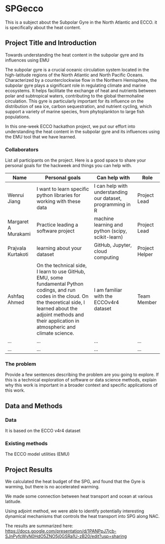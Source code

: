 # SPGecco

This is a subject about the Subpolar Gyre in the North Atlantic and ECCO. it is specifically about the heat content. 

## Project Title and Introduction

Towards understanding the heat content in the subpolar gyre and its influences using EMU

The subpolar gyre is a crucial oceanic circulation system located in the high-latitude regions of the North Atlantic and North Pacific Oceans. Characterized by a counterclockwise flow in the Northern Hemisphere, the subpolar gyre plays a significant role in regulating climate and marine ecosystems. It helps facilitate the exchange of heat and nutrients between polar and subtropical waters, contributing to the global thermohaline circulation. This gyre is particularly important for its influence on the distribution of sea ice, carbon sequestration, and nutrient cycling, which support a variety of marine species, from phytoplankton to large fish populations. 

In this one-week ECCO hackathon project, we put our effort into understanding the heat content in the subpolar gyre and its influences using the EMU tool that we have learned. 

### Collaborators

List all participants on the project. Here is a good space to share your personal goals for the hackweek and things you can help with.

| Name | Personal goals | Can help with | Role |
| ------------- | ------------- | ------------- | ------------- |
| Wenrui Jiang | I want to learn specific python libraries for working with these data  | I can help with understanding our dataset, programming in R  | Project Lead |
| Margaret A Murakami | Practice leading a software project | machine learning and python (scipy, scikit-learn) | Project Lead |
| Prajvala Kurtakoti | learning about your dataset | GitHub, Jupyter, cloud computing | Project Helper |
| Ashfaq Ahmed | On the technical side, I learn to use GitHub, EMU, some fundamental Python codings, and run codes in the cloud. On the theoretical side, I learned about the adjoint methods and their application in atmospheric and climate science. | I am familiar with the ECCOv4r4 dataset | Team Member  |
| ... | ... | ... | ... |
| ... | ... | ... | ... |

### The problem

Provide a few sentences describing the problem are you going to explore. If this is a technical exploration of software or data science methods, explain why this work is important in a broader context and specific applications of this work.

## Data and Methods

### Data

It is based on the ECCO v4r4 dataset

### Existing methods

The ECCO model utilities (EMU)

## Project Results

We calculated the heat budget of the SPG, and found that the Gyre is warming, but there is no accelerated warming. 

We made some connection between heat transport and ocean at various latitude. 

Using adjoint method, we were able to identify potentially interesting dynamical mechanisms that controls the heat transport into SPG along NAC. 

The results are summarized here: https://docs.google.com/presentation/d/1PANPpJ7jcb-SJnPyfcWyN0HdO5ZNO5j0GSRa1U-zB20/edit?usp=sharing